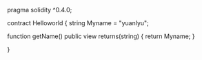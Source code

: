 pragma solidity ^0.4.0;

contract Helloworld {
         string Myname = "yuanlyu";
          
 function getName() public view returns(string)
 {
    return Myname;
 }

    
}

